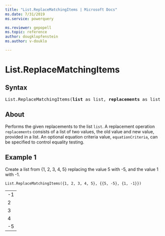 ```yaml
---
title: "List.ReplaceMatchingItems | Microsoft Docs"
ms.date: 7/31/2019
ms.service: powerquery

ms.reviewer: gepopell
ms.topic: reference
author: dougklopfenstein
ms.author: v-douklo

---
```

# List.ReplaceMatchingItems

## Syntax

<pre>
List.ReplaceMatchingItems(<b>list</b> as list, <b>replacements</b> as list, optional <b>equationCriteria</b> as any) as list 
</pre>
  
## About  
Performs the given replacements to the list `list`. A replacement operation `replacements` consists of a list of two values, the old value and new value, provided in a list. An optional equation criteria value, `equationCriteria`, can be specified to control equality testing.

## Example 1
Create a list from {1, 2, 3, 4, 5} replacing the value 5 with -5, and the value 1 with -1.

```powerquery-m
List.ReplaceMatchingItems({1, 2, 3, 4, 5}, {{5, -5}, {1, -1}})
```

<table> <tr><td>-1</td></tr> <tr><td>2</td></tr> <tr><td>3</td></tr> <tr><td>4</td></tr> <tr><td>-5</td></tr> </table>
